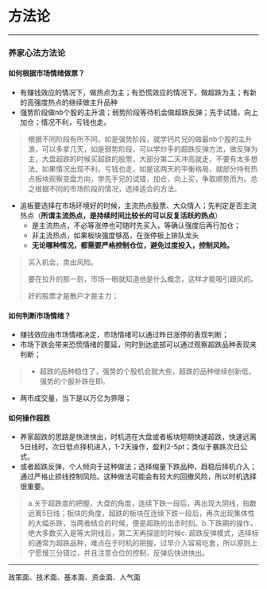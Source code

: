 # 方法论
------
### 养家心法方法论

#### 如何根据市场情绪做票？
- 有赚钱效应的情况下，做热点为主；有恐慌效应的情况下，做超跌为主；有新的高强度热点的继续做主升品种
- 强势阶段做nb个股的主升浪；弱势阶段等待机会做超跌反弹；先手试错，向上加仓；情况不利，亏钱也走。

>根据不同阶段有所不同，如是强势阶段，就学钙片兄的做最nb个股的主升浪，可以多拿几天，如是弱势阶段，可以学炒手的超跌反弹方法，做反弹为主，大盘超跌的时候买超跌的股票，大部分第二天冲高就走，不要有太多想法，如果情况出现不利，亏钱也走，如是这两天的平衡格局，就部分持有热点板块观察变盘方向，学先手兄的试错，加仓，向上买，争取顺势而为。总之根据不同的市场阶段的情况，选择适合的方法。

- 追板要选择在市场环境好的时候，主流热点股票、大众情人；先判定是否主流热点（**所谓主流热点，是持续时间比较长的可以反复活跃的热点**）
  - 是主流热点，不必等涨停也可随时先买入，等确认强度后再行加仓；
  - 非主流热点，如果板块强度够高，在涨停板上排队龙头
  - **无论哪种情况，都需要严格控制仓位，避免过度投入，控制风险。**
> 买入机会，卖出风险。
> 
> 要在拉升的那一刻，市场一眼就知道他是什么概念，这样才能吸引跟风的。
>
>好的股票才是散户才是主力；

#### 如何判断市场情绪？
- 赚钱效应由市场情绪决定，市场情绪可以通过昨日涨停的表现判断；
- 市场下跌会带来恐慌情绪的蔓延，何时到达底部可以通过观察超跌品种表现来判断；
> - 超跌的品种稳住了，强势的个股机会就大些，超跌的品种继续创新低，强势的个股补跌在即。
- 两市成交量，当下是以万亿为界限；

#### 如何操作超跌
- 养家超跌的思路是快进快出，时机选在大盘或者板块短期快速超跌，快速远离5日线时，次日低点择机进入，1-2天操作，盈利2-5pt；类似于暴跌次日公式。
- 或者超跌反弹，个人倾向于这种做法；选择缩量下跌品种，趋稳后择机介入；通过严格止损线控制风险。这种做法可能会有较大的回撤风险，所以时机选择很重要。

> a.关于超跌度的把握，大盘的角度，连续下跌一段后，再出现大阴线，指数远离5日线；板块的角度，超跌的板块在连续下跌一段后，再次出现集体性的大幅杀跌，当两者结合的时候，便是超跌的出击时刻。b.下跌期的操作，绝大多数买入是等大阴线后，第二天再探底的时候c. 超跌反弹模式，选择标的通常为超跌品种，难点在于时机的把握，过早介入容易吃套，所以原则上宁愿慢三分错过，并且注意仓位的控制，反弹后快进快出。

------

政策面、技术面、基本面、资金面、人气面